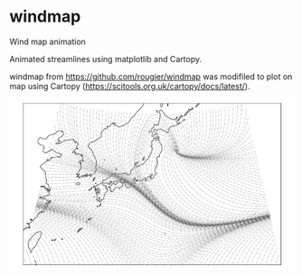 # windmap
Wind map animation

Animated streamlines using matplotlib and Cartopy. 

windmap from https://github.com/rougier/windmap was modifiled to plot on map using Cartopy (https://scitools.org.uk/cartopy/docs/latest/).


![wind.gif](https://github.com/tmiyama/windmap/blob/master/wind.gif "wind.gif")
